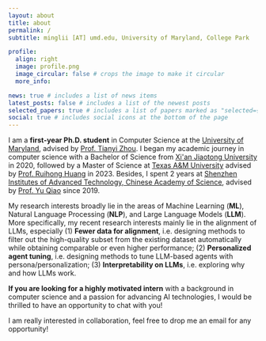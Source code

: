 ```yaml
---
layout: about
title: about
permalink: /
subtitle: minglii [AT] umd.edu, University of Maryland, College Park

profile:
  align: right
  image: profile.png
  image_circular: false # crops the image to make it circular
  more_info: 

news: true # includes a list of news items
latest_posts: false # includes a list of the newest posts
selected_papers: true # includes a list of papers marked as "selected={true}"
social: true # includes social icons at the bottom of the page
---
```


I am a **first-year Ph.D. student** in Computer Science at the [University of Maryland](https://umd.edu/), advised by [Prof. Tianyi Zhou](https://tianyizhou.github.io/). 
I began my academic journey in computer science with a Bachelor of Science from [Xi'an Jiaotong University](http://en.xjtu.edu.cn/) in 2020, followed by a Master of Science at [Texas A&M University](https://www.tamu.edu/index.html) advised by [Prof. Ruihong Huang](https://people.engr.tamu.edu/huangrh/index.html) in 2023. 
Besides, I spent 2 years at [Shenzhen Institutes of Advanced Technology, Chinese Academy of Science](http://english.siat.cas.cn/), advised by [Prof. Yu Qiao](https://scholar.google.com/citations?user=gFtI-8QAAAAJ) since 2019. 

My research interests broadly lie in the areas of Machine Learning (**ML**), Natural Language Processing (**NLP**), and Large Language Models (**LLM**). 
More specifically, my recent research interests mainly lie in the alignment of LLMs, especially (1) **Fewer data for alignment**, i.e. designing methods to filter out the high-quality subset from the existing dataset automatically while obtaining comparable or even higher performance; (2) **Personalized agent tuning**, i.e. designing methods to tune LLM-based agents with persona/personalization; (3) **Interpretability on LLMs**, i.e. exploring why and how LLMs work. 

**If you are looking for a highly motivated intern** with a background in computer science and a passion for advancing AI technologies, I would be thrilled to have an opportunity to chat with you!

I am really interested in collaboration, feel free to drop me an email for any opportunity!
